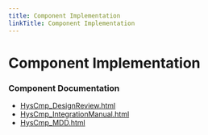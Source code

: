 ```yaml
---
title: Component Implementation
linkTitle: Component Implementation
---
```


# Component Implementation
### Component Documentation

- [HysCmp_DesignReview.html](doc/HysCmp_DesignReview.html)
- [HysCmp_IntegrationManual.html](doc/HysCmp_IntegrationManual.html)
- [HysCmp_MDD.html](doc/HysCmp_MDD.html)

